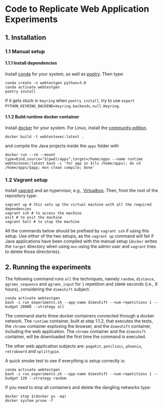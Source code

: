 # Code to Replicate Web Application Experiments

## 1. Installation

### 1.1 Manual setup

#### 1.1.1 Install dependencies

Install [conda](https://docs.anaconda.com/miniconda/) for your system, as well as [poetry](https://python-poetry.org/docs/). Then type:

```commandline
conda create -n webtestgen python=3.8
conda activate webtestgen
poetry install
```

If it gets stuck in `keyring` when `poetry install`, try to use `export PYTHON_KEYRING_BACKEND=keyring.backends.null.Keyring`.

#### 1.1.2 Build runtime docker container

Install [docker](https://www.docker.com/get-started/) for your system. For Linux, install the [community edition](https://docs.docker.com/engine/install/).

```commandline
docker build -t webtestexec:latest .
```

and compile the Java projects inside the `apps` folder with

```commandline
docker run --rm --mount type=bind,source="$(pwd)/apps",target=/home/apps --name runtime webtestexec:latest bash -c 'for app in $(ls /home/apps); do cd /home/apps/$app; mvn clean compile; done'
```

### 1.2 Vagrant setup 

Install [vagrant](https://developer.hashicorp.com/vagrant/install) and an hypervisor, e.g., [Virtualbox](https://www.virtualbox.org/wiki/Downloads). Then, from the root of the repository type:

```commandline
vagrant up # this sets up the virtual machine with all the required dependencies
vagrant ssh # to access the machine
exit # to exit the machine 
vagrant halt # to stop the machine
```

All the commands below should be prefixed by `vagrant ssh` if using this setup. Use either of the two setups, as the `vagrant up` command will fail if Java applications have been compiled with the manual setup (`docker` writes the `target` directory when using `mvn` using the admin user and `vagrant` tries to delete those directories).

## 2. Running the experiments

The following command runs `all` the techniques, namely `random`, `distance`, `qgrams_sequence` and `qgrams_input` for `1` repetition and `28800` seconds (i.e., 8 hours), considering the `dimeshift` subject.

```commandline
conda activate webtestgen
bash -i run_experiments.sh --app-name dimeshift --num-repetitions 1 --budget 28800 --strategy all
```

The command starts three docker containers connected through a docker network. The `runtime` container, built at step 1.1.2, that executes the tests, the `chrome` container explosing the browser, and the `dimeshift` container, including the web application. The `chrome` container and the `dimeshift` container, will be downloaded the first time the command is executed. 

The other web application subjects are: `pagekit`, `petclinic`, `phoenix`, `retroboard` and `splittypie`.

A quick smoke test to see if everything is setup correctly is:

```commandline
conda activate webtestgen
bash -i run_experiments.sh --app-name dimeshift --num-repetitions 1 --budget 120 --strategy random
```

If you need to stop all containers and delete the dangling networks type:

```commandline
docker stop $(docker ps -aq)
docker system prune -f
```

